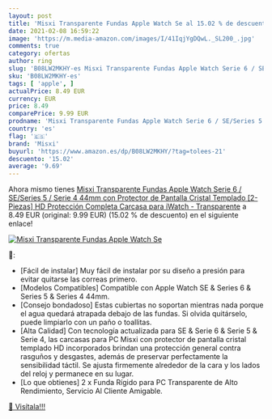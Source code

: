 ```yaml
---
layout: post
title: 'Misxi Transparente Fundas Apple Watch Se al 15.02 % de descuento'
date: 2021-02-08 16:59:22
image: 'https://m.media-amazon.com/images/I/41IqjYgDQwL._SL200_.jpg'
comments: true
category: ofertas
author: ring
slug: 'B08LW2MKHY-es Misxi Transparente Fundas Apple Watch Serie 6 / SE/Series...'
sku: 'B08LW2MKHY-es'
tags: [ 'apple', ]
actualPrice: 8.49 EUR
currency: EUR
price: 8.49
comparePrice: 9.99 EUR
prodname: 'Misxi Transparente Fundas Apple Watch Serie 6 / SE/Series 5 / Serie 4 44mm con Protector de Pantalla Cristal Templado [2-Piezas]  HD Protección Completa Carcasa para iWatch - Transparente'
country: 'es'
flag: '🇪🇸'
brand: 'Misxi'
buyurl: 'https://www.amazon.es/dp/B08LW2MKHY/?tag=tolees-21'
descuento: '15.02'
average: '9.69'
---
```


Ahora mismo tienes [Misxi Transparente Fundas Apple Watch Serie 6 / SE/Series 5 / Serie 4 44mm con Protector de Pantalla Cristal Templado [2-Piezas]  HD Protección Completa Carcasa para iWatch - Transparente](https://www.amazon.es/dp/B08LW2MKHY/?tag=tolees-21) a 8.49 EUR (original: 9.99 EUR) (15.02 %  de descuento) en el siguiente enlace!

[![Misxi Transparente Fundas Apple Watch Se](https://m.media-amazon.com/images/I/41IqjYgDQwL._SL200_.jpg)](https://www.amazon.es/dp/B08LW2MKHY/?tag=tolees-21)

🔎:

- [Fácil de instalar] Muy fácil de instalar por su diseño a presión para evitar quitarse las correas primero.
- [Modelos Compatibles] Compatible con Apple Watch SE & Series 6 & Series 5 & Series 4 44mm.
- [Consejo bondadoso] Estas cubiertas no soportan mientras nada porque el agua quedará atrapada debajo de las fundas. Si olvida quitárselo, puede limpiarlo con un paño o toallitas.
- [Alta Calidad] Con tecnología actualizada para SE & Serie 6 & Serie 5 & Serie 4, las carcasas para PC Misxi con protector de pantalla cristal templado HD incorporados brindan una protección general contra rasguños y desgastes, además de preservar perfectamente la sensibilidad táctil. Se ajusta firmemente alrededor de la cara y los lados del reloj y permanece en su lugar.
- [Lo que obtienes] 2 x Funda Rígido para PC Transparente de Alto Rendimiento, Servicio Al Cliente Amigable.

[🛒 Visítala!!!](https://www.amazon.es/dp/B08LW2MKHY/?tag=tolees-21)
